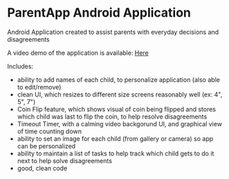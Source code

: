 # ParentApp Android Application

Android Application created to assist parents with everyday decisions and disagreements

A video demo of the application is available: [Here](https://youtu.be/O1ixStXwwGE)

Includes: 
- ability to add names of each child, to personalize application (also able to edit/remove)
- clean UI, which resizes to different size screens reasonably well (ex: 4", 5", 7")
- Coin Flip feature, which shows visual of coin being flipped and stores which child was last to flip the coin, to help resolve disagreements
- Timeout Timer, with a calming video backgorund UI, and graphical view of time counting down
- ability to set an image for each child (from gallery or camera) so app can be personalized
- ability to maintain a list of tasks to help track which child gets to do it next to help solve disagreements
- good, clean code



